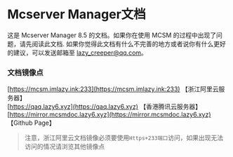 # Mcserver Manager文档
这是 Mcserver Manager 8.5 的文档。如果你在使用 MCSM 的过程中出现了问题，请先阅读此文档.
如果你觉得此文档有什么不完善的地方或者说你有什么更好的建议，可以发送邮箱至 lazy_creeper@qq.com。
### 文档镜像点
[https://mcsm.imlazy.ink:233](https://mcsm.imlazy.ink:233) 【浙江阿里云服务器】<br>
[https://qaq.lazy6.xyz](https://qaq.lazy6.xyz) 【香港腾讯云服务器】<br>
[https://mirror.mcsmdoc.lazy6.xyz](https://mirror.mcsmdoc.lazy6.xyz) 【Github Page】<br>
>注意，浙江阿里云文档镜像必须要使用`Https+233端口`访问，如果出现无法访问的情况请浏览其他镜像点
